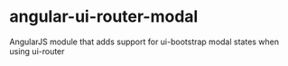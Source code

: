 # angular-ui-router-modal
AngularJS module that adds support for ui-bootstrap modal states when using ui-router
